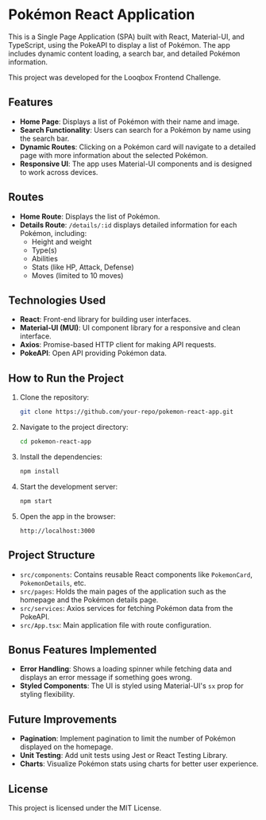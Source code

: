 
# Pokémon React Application

This is a Single Page Application (SPA) built with React, Material-UI, and TypeScript, using the PokeAPI to display a list of Pokémon. The app includes dynamic content loading, a search bar, and detailed Pokémon information.

This project was developed for the Looqbox Frontend Challenge.

## Features

- **Home Page**: Displays a list of Pokémon with their name and image.
- **Search Functionality**: Users can search for a Pokémon by name using the search bar.
- **Dynamic Routes**: Clicking on a Pokémon card will navigate to a detailed page with more information about the selected Pokémon.
- **Responsive UI**: The app uses Material-UI components and is designed to work across devices.
  
## Routes

- **Home Route**: Displays the list of Pokémon.
- **Details Route**: `/details/:id` displays detailed information for each Pokémon, including:
  - Height and weight
  - Type(s)
  - Abilities
  - Stats (like HP, Attack, Defense)
  - Moves (limited to 10 moves)

## Technologies Used

- **React**: Front-end library for building user interfaces.
- **Material-UI (MUI)**: UI component library for a responsive and clean interface.
- **Axios**: Promise-based HTTP client for making API requests.
- **PokeAPI**: Open API providing Pokémon data.

## How to Run the Project

1. Clone the repository:
   ```bash
   git clone https://github.com/your-repo/pokemon-react-app.git
   ```

2. Navigate to the project directory:
   ```bash
   cd pokemon-react-app
   ```

3. Install the dependencies:
   ```bash
   npm install
   ```

4. Start the development server:
   ```bash
   npm start
   ```

5. Open the app in the browser:
   ```
   http://localhost:3000
   ```

## Project Structure

- `src/components`: Contains reusable React components like `PokemonCard`, `PokemonDetails`, etc.
- `src/pages`: Holds the main pages of the application such as the homepage and the Pokémon details page.
- `src/services`: Axios services for fetching Pokémon data from the PokeAPI.
- `src/App.tsx`: Main application file with route configuration.

## Bonus Features Implemented

- **Error Handling**: Shows a loading spinner while fetching data and displays an error message if something goes wrong.
- **Styled Components**: The UI is styled using Material-UI's `sx` prop for styling flexibility.
  
## Future Improvements

- **Pagination**: Implement pagination to limit the number of Pokémon displayed on the homepage.
- **Unit Testing**: Add unit tests using Jest or React Testing Library.
- **Charts**: Visualize Pokémon stats using charts for better user experience.

## License

This project is licensed under the MIT License.